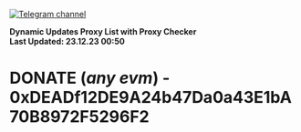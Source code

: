 [![Telegram channel](https://img.shields.io/endpoint?url=https://runkit.io/damiankrawczyk/telegram-badge/branches/master?url=https://t.me/n4z4v0d)](https://t.me/n4z4v0d) 

**Dynamic Updates Proxy List with Proxy Checker**  
**Last Updated: 23.12.23 00:50**

# DONATE (_any evm_) - 0xDEADf12DE9A24b47Da0a43E1bA70B8972F5296F2
